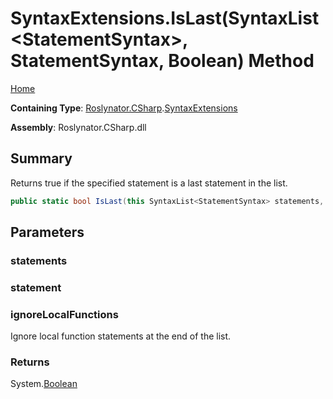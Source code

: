 # SyntaxExtensions\.IsLast\(SyntaxList\<StatementSyntax>, StatementSyntax, Boolean\) Method

[Home](../../../../README.md)

**Containing Type**: [Roslynator.CSharp](../../README.md)\.[SyntaxExtensions](../README.md)

**Assembly**: Roslynator\.CSharp\.dll

## Summary

Returns true if the specified statement is a last statement in the list\.

```csharp
public static bool IsLast(this SyntaxList<StatementSyntax> statements, StatementSyntax statement, bool ignoreLocalFunctions)
```

## Parameters

### statements





### statement





### ignoreLocalFunctions



Ignore local function statements at the end of the list\.

### Returns

System\.[Boolean](https://docs.microsoft.com/en-us/dotnet/api/system.boolean)

